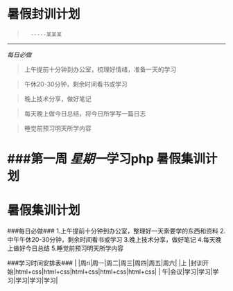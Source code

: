 暑假封训计划
==========
>       -----某某某                          
---------
*每日必做*

>上午提前十分钟到办公室，梳理好情绪，准备一天的学习

>午休20-30分钟，剩余时间看书或学习

>晚上技术分享，做好笔记

>每天晚上做今日总结，将今日所学写一篇日志

>睡觉前预习明天所学内容

###第一周
*星期一*学习php
暑假集训计划
==========
暑假集训计划
==========
###每日必做###
1.上午提前十分钟到办公室，整理好一天索要学的东西和资料
2.中午午休20-30分钟，剩余时间看书或学习
3.晚上技术分享，做好笔记
4.每天晚上做好今日总结
5.睡觉前预习明天所学内容

###学习时间安排表###
        |   |周ri|周一|周二|周三|周四|周五|周六|
        |上 |封训开始|html+css|html+css|html+css|html+css|html+css|
        | 午|会议|学习|学习|学习|学习|学习|学习|
        
